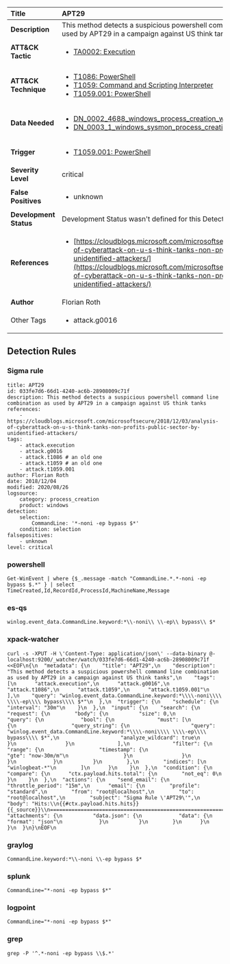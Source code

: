 | Title                    | APT29       |
|:-------------------------|:------------------|
| **Description**          | This method detects a suspicious powershell command line combination as used by APT29 in a campaign against US think tanks |
| **ATT&amp;CK Tactic**    |  <ul><li>[TA0002: Execution](https://attack.mitre.org/tactics/TA0002)</li></ul>  |
| **ATT&amp;CK Technique** | <ul><li>[T1086: PowerShell](https://attack.mitre.org/techniques/T1086)</li><li>[T1059: Command and Scripting Interpreter](https://attack.mitre.org/techniques/T1059)</li><li>[T1059.001: PowerShell](https://attack.mitre.org/techniques/T1059.001)</li></ul>  |
| **Data Needed**          | <ul><li>[DN_0002_4688_windows_process_creation_with_commandline](../Data_Needed/DN_0002_4688_windows_process_creation_with_commandline.md)</li><li>[DN_0003_1_windows_sysmon_process_creation](../Data_Needed/DN_0003_1_windows_sysmon_process_creation.md)</li></ul>  |
| **Trigger**              | <ul><li>[T1059.001: PowerShell](../Triggers/T1059.001.md)</li></ul>  |
| **Severity Level**       | critical |
| **False Positives**      | <ul><li>unknown</li></ul>  |
| **Development Status**   |  Development Status wasn't defined for this Detection Rule yet  |
| **References**           | <ul><li>[https://cloudblogs.microsoft.com/microsoftsecure/2018/12/03/analysis-of-cyberattack-on-u-s-think-tanks-non-profits-public-sector-by-unidentified-attackers/](https://cloudblogs.microsoft.com/microsoftsecure/2018/12/03/analysis-of-cyberattack-on-u-s-think-tanks-non-profits-public-sector-by-unidentified-attackers/)</li></ul>  |
| **Author**               | Florian Roth |
| Other Tags           | <ul><li>attack.g0016</li></ul> | 

## Detection Rules

### Sigma rule

```
title: APT29
id: 033fe7d6-66d1-4240-ac6b-28908009c71f
description: This method detects a suspicious powershell command line combination as used by APT29 in a campaign against US think tanks
references:
    - https://cloudblogs.microsoft.com/microsoftsecure/2018/12/03/analysis-of-cyberattack-on-u-s-think-tanks-non-profits-public-sector-by-unidentified-attackers/
tags:
    - attack.execution
    - attack.g0016
    - attack.t1086 # an old one
    - attack.t1059 # an old one
    - attack.t1059.001
author: Florian Roth
date: 2018/12/04
modified: 2020/08/26
logsource:
    category: process_creation
    product: windows
detection:
    selection:
        CommandLine: '*-noni -ep bypass $*'
    condition: selection
falsepositives:
    - unknown
level: critical

```





### powershell
    
```
Get-WinEvent | where {$_.message -match "CommandLine.*.*-noni -ep bypass $.*" } | select TimeCreated,Id,RecordId,ProcessId,MachineName,Message
```


### es-qs
    
```
winlog.event_data.CommandLine.keyword:*\\-noni\\ \\-ep\\ bypass\\ $*
```


### xpack-watcher
    
```
curl -s -XPUT -H \'Content-Type: application/json\' --data-binary @- localhost:9200/_watcher/watch/033fe7d6-66d1-4240-ac6b-28908009c71f <<EOF\n{\n  "metadata": {\n    "title": "APT29",\n    "description": "This method detects a suspicious powershell command line combination as used by APT29 in a campaign against US think tanks",\n    "tags": [\n      "attack.execution",\n      "attack.g0016",\n      "attack.t1086",\n      "attack.t1059",\n      "attack.t1059.001"\n    ],\n    "query": "winlog.event_data.CommandLine.keyword:*\\\\-noni\\\\ \\\\-ep\\\\ bypass\\\\ $*"\n  },\n  "trigger": {\n    "schedule": {\n      "interval": "30m"\n    }\n  },\n  "input": {\n    "search": {\n      "request": {\n        "body": {\n          "size": 0,\n          "query": {\n            "bool": {\n              "must": [\n                {\n                  "query_string": {\n                    "query": "winlog.event_data.CommandLine.keyword:*\\\\-noni\\\\ \\\\-ep\\\\ bypass\\\\ $*",\n                    "analyze_wildcard": true\n                  }\n                }\n              ],\n              "filter": {\n                "range": {\n                  "timestamp": {\n                    "gte": "now-30m/m"\n                  }\n                }\n              }\n            }\n          }\n        },\n        "indices": [\n          "winlogbeat-*"\n        ]\n      }\n    }\n  },\n  "condition": {\n    "compare": {\n      "ctx.payload.hits.total": {\n        "not_eq": 0\n      }\n    }\n  },\n  "actions": {\n    "send_email": {\n      "throttle_period": "15m",\n      "email": {\n        "profile": "standard",\n        "from": "root@localhost",\n        "to": "root@localhost",\n        "subject": "Sigma Rule \'APT29\'",\n        "body": "Hits:\\n{{#ctx.payload.hits.hits}}{{_source}}\\n================================================================================\\n{{/ctx.payload.hits.hits}}",\n        "attachments": {\n          "data.json": {\n            "data": {\n              "format": "json"\n            }\n          }\n        }\n      }\n    }\n  }\n}\nEOF\n
```


### graylog
    
```
CommandLine.keyword:*\\-noni \\-ep bypass $*
```


### splunk
    
```
CommandLine="*-noni -ep bypass $*"
```


### logpoint
    
```
CommandLine="*-noni -ep bypass $*"
```


### grep
    
```
grep -P '^.*-noni -ep bypass \\$.*'
```



